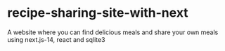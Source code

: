 # recipe-sharing-site-with-next
A website where you can find delicious meals and share your own meals using next.js-14, react and sqlite3
